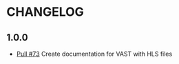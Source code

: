 # CHANGELOG

## 1.0.0
* [Pull #73](https://github.com/fluid-player/fluid-player-docs/pull/73) Create documentation for VAST with HLS files
